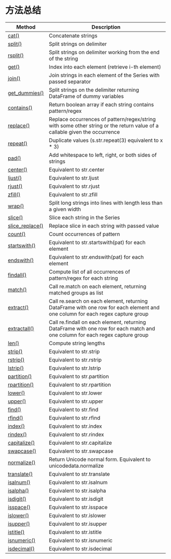 # 方法总结

Method | Description
---|---
[cat()](http://pandas.pydata.org/pandas-docs/stable/generated/pandas.Series.str.cat.html#pandas.Series.str.cat) | Concatenate strings
[split()](http://pandas.pydata.org/pandas-docs/stable/generated/pandas.Series.str.split.html#pandas.Series.str.split) | Split strings on delimiter
[rsplit()](http://pandas.pydata.org/pandas-docs/stable/generated/pandas.Series.str.rsplit.html#pandas.Series.str.rsplit) | Split strings on delimiter working from the end of the string
[get()](http://pandas.pydata.org/pandas-docs/stable/generated/pandas.Series.str.get.html#pandas.Series.str.get) | Index into each element (retrieve i-th element)
[join()](http://pandas.pydata.org/pandas-docs/stable/generated/pandas.Series.str.join.html#pandas.Series.str.join) | Join strings in each element of the Series with passed separator
[get_dummies()](http://pandas.pydata.org/pandas-docs/stable/generated/pandas.Series.str.get_dummies.html#pandas.Series.str.get_dummies) | Split strings on the delimiter returning DataFrame of dummy variables
[contains()](http://pandas.pydata.org/pandas-docs/stable/generated/pandas.Series.str.contains.html#pandas.Series.str.contains) | Return boolean array if each string contains pattern/regex
[replace()](http://pandas.pydata.org/pandas-docs/stable/generated/pandas.Series.str.replace.html#pandas.Series.str.replace) | Replace occurrences of pattern/regex/string with some other string or the return value of a callable given the occurrence
[repeat()](http://pandas.pydata.org/pandas-docs/stable/generated/pandas.Series.str.repeat.html#pandas.Series.str.repeat) | Duplicate values (s.str.repeat(3) equivalent to x * 3)
[pad()](http://pandas.pydata.org/pandas-docs/stable/generated/pandas.Series.str.pad.html#pandas.Series.str.pad) | Add whitespace to left, right, or both sides of strings
[center()](http://pandas.pydata.org/pandas-docs/stable/generated/pandas.Series.str.center.html#pandas.Series.str.center) | Equivalent to str.center
[ljust()](http://pandas.pydata.org/pandas-docs/stable/generated/pandas.Series.str.ljust.html#pandas.Series.str.ljust) | Equivalent to str.ljust
[rjust()](http://pandas.pydata.org/pandas-docs/stable/generated/pandas.Series.str.rjust.html#pandas.Series.str.rjust) | Equivalent to str.rjust
[zfill()](http://pandas.pydata.org/pandas-docs/stable/generated/pandas.Series.str.zfill.html#pandas.Series.str.zfill) | Equivalent to str.zfill
[wrap()](http://pandas.pydata.org/pandas-docs/stable/generated/pandas.Series.str.wrap.html#pandas.Series.str.wrap) | Split long strings into lines with length less than a given width
[slice()](http://pandas.pydata.org/pandas-docs/stable/generated/pandas.Series.str.slice.html#pandas.Series.str.slice) | Slice each string in the Series
[slice_replace()](http://pandas.pydata.org/pandas-docs/stable/generated/pandas.Series.str.slice_replace.html#pandas.Series.str.slice_replace) | Replace slice in each string with passed value
[count()](http://pandas.pydata.org/pandas-docs/stable/generated/pandas.Series.str.count.html#pandas.Series.str.count) | Count occurrences of pattern
[startswith()](http://pandas.pydata.org/pandas-docs/stable/generated/pandas.Series.str.startswith.html#pandas.Series.str.startswith) | Equivalent to str.startswith(pat) for each element
[endswith()](http://pandas.pydata.org/pandas-docs/stable/generated/pandas.Series.str.endswith.html#pandas.Series.str.endswith) | Equivalent to str.endswith(pat) for each element
[findall()](http://pandas.pydata.org/pandas-docs/stable/generated/pandas.Series.str.findall.html#pandas.Series.str.findall) | Compute list of all occurrences of pattern/regex for each string
[match()](http://pandas.pydata.org/pandas-docs/stable/generated/pandas.Series.str.match.html#pandas.Series.str.match) | Call re.match on each element, returning matched groups as list
[extract()](http://pandas.pydata.org/pandas-docs/stable/generated/pandas.Series.str.extract.html#pandas.Series.str.extract) | Call re.search on each element, returning DataFrame with one row for each element and one column for each regex capture group
[extractall()](http://pandas.pydata.org/pandas-docs/stable/generated/pandas.Series.str.extractall.html#pandas.Series.str.extractall) | Call re.findall on each element, returning DataFrame with one row for each match and one column for each regex capture group
[len()](http://pandas.pydata.org/pandas-docs/stable/generated/pandas.Series.str.len.html#pandas.Series.str.len) | Compute string lengths
[strip()](http://pandas.pydata.org/pandas-docs/stable/generated/pandas.Series.str.strip.html#pandas.Series.str.strip) | Equivalent to str.strip
[rstrip()](http://pandas.pydata.org/pandas-docs/stable/generated/pandas.Series.str.rstrip.html#pandas.Series.str.rstrip) | Equivalent to str.rstrip
[lstrip()](http://pandas.pydata.org/pandas-docs/stable/generated/pandas.Series.str.lstrip.html#pandas.Series.str.lstrip) | Equivalent to str.lstrip
[partition()](http://pandas.pydata.org/pandas-docs/stable/generated/pandas.Series.str.partition.html#pandas.Series.str.partition) | Equivalent to str.partition
[rpartition()](http://pandas.pydata.org/pandas-docs/stable/generated/pandas.Series.str.rpartition.html#pandas.Series.str.rpartition) | Equivalent to str.rpartition
[lower()](http://pandas.pydata.org/pandas-docs/stable/generated/pandas.Series.str.lower.html#pandas.Series.str.lower) | Equivalent to str.lower
[upper()](http://pandas.pydata.org/pandas-docs/stable/generated/pandas.Series.str.upper.html#pandas.Series.str.upper) | Equivalent to str.upper
[find()](http://pandas.pydata.org/pandas-docs/stable/generated/pandas.Series.str.find.html#pandas.Series.str.find) | Equivalent to str.find
[rfind()](http://pandas.pydata.org/pandas-docs/stable/generated/pandas.Series.str.rfind.html#pandas.Series.str.rfind) | Equivalent to str.rfind
[index()](http://pandas.pydata.org/pandas-docs/stable/generated/pandas.Series.str.index.html#pandas.Series.str.index) | Equivalent to str.index
[rindex()](http://pandas.pydata.org/pandas-docs/stable/generated/pandas.Series.str.rindex.html#pandas.Series.str.rindex) | Equivalent to str.rindex
[capitalize()](http://pandas.pydata.org/pandas-docs/stable/generated/pandas.Series.str.capitalize.html#pandas.Series.str.capitalize) | Equivalent to str.capitalize
[swapcase()](http://pandas.pydata.org/pandas-docs/stable/generated/pandas.Series.str.swapcase.html#pandas.Series.str.swapcase) | Equivalent to str.swapcase
[normalize()](http://pandas.pydata.org/pandas-docs/stable/generated/pandas.Series.str.normalize.html#pandas.Series.str.normalize) | Return Unicode normal form. Equivalent to unicodedata.normalize
[translate()](http://pandas.pydata.org/pandas-docs/stable/generated/pandas.Series.str.translate.html#pandas.Series.str.translate) | Equivalent to str.translate
[isalnum()](http://pandas.pydata.org/pandas-docs/stable/generated/pandas.Series.str.isalnum.html#pandas.Series.str.isalnum) | Equivalent to str.isalnum
[isalpha()](http://pandas.pydata.org/pandas-docs/stable/generated/pandas.Series.str.isalpha.html#pandas.Series.str.isalpha) | Equivalent to str.isalpha
[isdigit()](http://pandas.pydata.org/pandas-docs/stable/generated/pandas.Series.str.isdigit.html#pandas.Series.str.isdigit) | Equivalent to str.isdigit
[isspace()](http://pandas.pydata.org/pandas-docs/stable/generated/pandas.Series.str.isspace.html#pandas.Series.str.isspace) | Equivalent to str.isspace
[islower()](http://pandas.pydata.org/pandas-docs/stable/generated/pandas.Series.str.islower.html#pandas.Series.str.islower) | Equivalent to str.islower
[isupper()](http://pandas.pydata.org/pandas-docs/stable/generated/pandas.Series.str.isupper.html#pandas.Series.str.isupper) | Equivalent to str.isupper
[istitle()](http://pandas.pydata.org/pandas-docs/stable/generated/pandas.Series.str.istitle.html#pandas.Series.str.istitle) | Equivalent to str.istitle
[isnumeric()](http://pandas.pydata.org/pandas-docs/stable/generated/pandas.Series.str.isnumeric.html#pandas.Series.str.isnumeric) | Equivalent to str.isnumeric
[isdecimal()](http://pandas.pydata.org/pandas-docs/stable/generated/pandas.Series.str.isdecimal.html#pandas.Series.str.isdecimal) | Equivalent to str.isdecimal